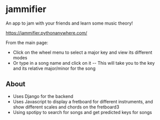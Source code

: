 # jammifier
An app to jam with your friends and learn some music theory!

https://jammifier.pythonanywhere.com/

From the main page:
- Click on the wheel menu to select a major key and view its different modes
- Or type in a song name and click on it
-- This will take you to the key and its relative major/minor for the song

## About
- Uses Django for the backend
- Uses Javascript to display a fretboard for different instruments, and show different scales and chords on the fretboard3
- Using spotipy to search for songs and get predicted keys for songs

